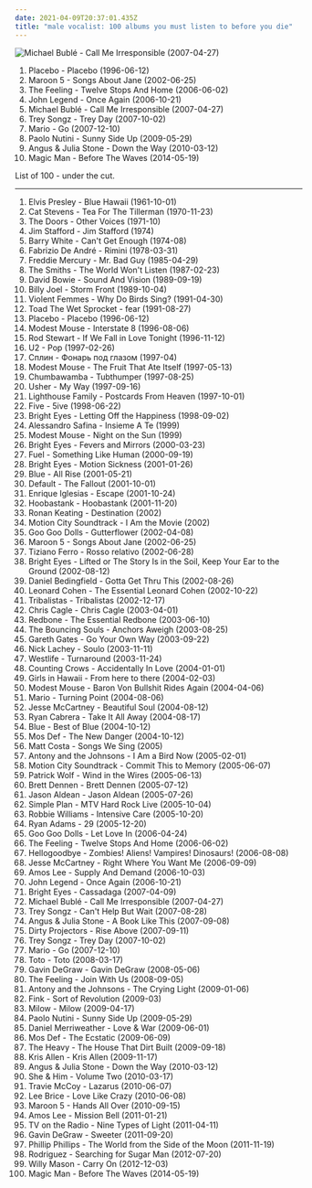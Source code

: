 ```yaml
---
date: 2021-04-09T20:37:01.435Z
title: "male vocalist: 100 albums you must listen to before you die"
---
```

![Michael Bublé - Call Me Irresponsible (2007-04-27)](http://coverartarchive.org/release/e7a8590c-db03-3c39-a509-bd91a1e104d7/4889361026-500.jpg "Michael Bublé - Call Me Irresponsible (2007-04-27)")
<ol class="albums">
<li data-cover="http://coverartarchive.org/release/dfd1efc5-a99d-4560-8141-4a26da18c209/8801167569-500.jpg" data-tags="alternative rock, alternative, rock" role="button">Placebo - Placebo (1996-06-12)</li>
<li data-cover="https://via.placeholder.com/450" data-tags="maroon 5, pop, rock, pop rock" role="button">Maroon 5 - Songs About Jane (2002-06-25)</li>
<li data-cover="https://img.discogs.com/ngP72QwaCQL3ltaXToJDNaOtB4Q=/fit-in/600x600/filters:strip_icc():format(jpeg):mode_rgb():quality(90)/discogs-images/R-772344-1244368217.jpeg.jpg" data-tags="british, soft rock, pop, indie, rock" role="button">The Feeling - Twelve Stops And Home (2006-06-02)</li>
<li data-cover="http://coverartarchive.org/release/2fa5e0f9-c83b-44cb-bd90-7899efc1417b/8994651148-500.jpg" data-tags="soul, john legend, rnb" role="button">John Legend - Once Again (2006-10-21)</li>
<li data-cover="http://coverartarchive.org/release/e7a8590c-db03-3c39-a509-bd91a1e104d7/4889361026-500.jpg" data-tags="jazz, swing" role="button">Michael Bublé - Call Me Irresponsible (2007-04-27)</li>
<li data-cover="http://coverartarchive.org/release/2fbe424a-cf39-4887-954b-9dc3b6665c95/9465629868-500.jpg" data-tags="rnb, trey" role="button">Trey Songz - Trey Day (2007-10-02)</li>
<li data-cover="http://coverartarchive.org/release/ee8ebad3-834c-4588-996d-088f08b9c12a/25180352483-500.jpg" data-tags="hip-hop, rnb" role="button">Mario - Go (2007-12-10)</li>
<li data-cover="http://coverartarchive.org/release/654432d6-6249-3989-9ee3-1572f9a0ff3e/3151547421-500.jpg" data-tags="scottish" role="button">Paolo Nutini - Sunny Side Up (2009-05-29)</li>
<li data-cover="https://img.discogs.com/LrhznqUrhrbnOX4LXZY3sr6kwJw=/fit-in/293x293/filters:strip_icc():format(jpeg):mode_rgb():quality(90)/discogs-images/R-2187241-1268704983.jpeg.jpg" data-tags="folk, australian, acoustic, indie" role="button">Angus & Julia Stone - Down the Way (2010-03-12)</li>
<li data-cover="http://coverartarchive.org/release/7ba215ca-677c-43bb-93bc-d68a308a19b3/10020073334-500.jpg" data-tags="indie, male vocalist" role="button">Magic Man - Before The Waves (2014-05-19)</li>
</ol>
List of 100 - under the cut.
<!-- more -->

_________________

<ol class="albums">
<li data-cover="http://coverartarchive.org/release/551061cb-f598-41e9-9ecb-380e7f5d405f/7983485219-500.jpg" data-tags="rock" role="button">
Elvis Presley - Blue Hawaii (1961-10-01)
</li>
<li data-cover="http://coverartarchive.org/release/3091801c-33ee-35fb-87f3-80bab24c50d1/4521356337-500.jpg" data-tags="folk, singer-songwriter, 70s" role="button">
Cat Stevens - Tea For The Tillerman (1970-11-23)
</li>
<li data-cover="http://coverartarchive.org/release/c4a629c9-054a-469e-9265-da9971b9196b/5909922905-500.jpg" data-tags="70s, psychedelic, psychedelic rock" role="button">
The Doors - Other Voices (1971-10)
</li>
<li data-cover="http://coverartarchive.org/release/13da0fa4-f6a2-42f5-abd0-83ff59abadb6/11447577334-500.jpg" data-tags="classic rock, rock, 70s, guitar, folk rock, male vocalist, singer songwriter, bilititas, objectum-sexualis, pottery wordz, nichopoulooza, os group" role="button">
Jim Stafford - Jim Stafford (1974)
</li>
<li data-cover="http://coverartarchive.org/release/84a41e38-2502-4bf6-97b6-c92899ed2bda/6322723604-500.jpg" data-tags="70s, soulgdchill" role="button">
Barry White - Can't Get Enough (1974-08)
</li>
<li data-cover="https://via.placeholder.com/450" data-tags="70s, folk, male vocalist, male vocalists, folk italiana, italiana, cantautore, italian folk, folk italiano, voci maschili, maschi, maschio, italie, occhi a cuoricino, voce maschile, syon" role="button">
Fabrizio De André - Rimini (1978-03-31)
</li>
<li data-cover="http://coverartarchive.org/release/a064afa1-6329-4b25-8e8a-e7067d031b9c/12864000227-500.jpg" data-tags="queen, freddie mercury" role="button">
Freddie Mercury - Mr. Bad Guy (1985-04-29)
</li>
<li data-cover="http://coverartarchive.org/release/9feb63e8-ffc5-47cc-b0f4-dace3d9e75d4/920100536-500.jpg" data-tags="80s" role="button">
The Smiths - The World Won't Listen (1987-02-23)
</li>
<li data-cover="http://coverartarchive.org/release/a6aef477-83a9-42a1-81da-36ddd6d9eb8e/21763670163-500.jpg" data-tags="rock, glam rock" role="button">
David Bowie - Sound And Vision (1989-09-19)
</li>
<li data-cover="http://coverartarchive.org/release/bae9025d-f140-30fd-870c-d09e93247edd/1818577446-500.jpg" data-tags="rock" role="button">
Billy Joel - Storm Front (1989-10-04)
</li>
<li data-cover="http://coverartarchive.org/release/0dbcc4bd-624e-353a-a882-cc66a0d393ed/21927527006-500.jpg" data-tags="alternative, 90s, male vocalist, folk punk" role="button">
Violent Femmes - Why Do Birds Sing? (1991-04-30)
</li>
<li data-cover="http://coverartarchive.org/release/3e2ed461-01f5-4692-bb7d-697b4f779775/15467186123-500.jpg" data-tags="alternative, 90s" role="button">
Toad The Wet Sprocket - fear (1991-08-27)
</li>
<li data-cover="http://coverartarchive.org/release/dfd1efc5-a99d-4560-8141-4a26da18c209/8801167569-500.jpg" data-tags="alternative rock, alternative, rock" role="button">
Placebo - Placebo (1996-06-12)
</li>
<li data-cover="http://coverartarchive.org/release/5f52d3ff-74dd-460d-a627-4d54f0f7eff6/1611443813-500.jpg" data-tags="indie, rock, alternative, indie rock, 90s" role="button">
Modest Mouse - Interstate 8 (1996-08-06)
</li>
<li data-cover="http://coverartarchive.org/release/2a328cda-d19e-4bb8-84b1-9181b16780c8/5813185714-500.jpg" data-tags="rock, rock pop, rod stewart" role="button">
Rod Stewart - If We Fall in Love Tonight (1996-11-12)
</li>
<li data-cover="http://coverartarchive.org/release/a03e7e4b-45ab-390e-9439-4253efa57967/6316878222-500.jpg" data-tags="rock, 90s" role="button">
U2 - Pop (1997-02-26)
</li>
<li data-cover="http://coverartarchive.org/release/1aaa0434-20d7-3d2b-8bf7-111fea7805ca/11674927194-500.jpg" data-tags="russian rock" role="button">
Сплин - Фонарь под глазом (1997-04)
</li>
<li data-cover="http://coverartarchive.org/release/6aca9251-e534-3c3c-b146-35996ff4abdd/1224066898-500.jpg" data-tags="indie, indie rock" role="button">
Modest Mouse - The Fruit That Ate Itself (1997-05-13)
</li>
<li data-cover="http://coverartarchive.org/release/e2da61ad-6406-349f-b096-e354858c0d00/23161775745-500.jpg" data-tags="pop, alternative, rock" role="button">
Chumbawamba - Tubthumper (1997-08-25)
</li>
<li data-cover="http://coverartarchive.org/release/77a57b42-30b3-3041-9131-bca62a66e810/1908272625-500.jpg" data-tags="rnb" role="button">
Usher - My Way (1997-09-16)
</li>
<li data-cover="https://img.discogs.com/fsO1glgMLpCyRJmLWdYvOlo7CdI=/fit-in/469x475/filters:strip_icc():format(jpeg):mode_rgb():quality(90)/discogs-images/R-642531-1341895905-5211.jpeg.jpg" data-tags="pop, 90s" role="button">
Lighthouse Family - Postcards From Heaven (1997-10-01)
</li>
<li data-cover="https://img.discogs.com/Mo2vthe0D3xgMRGTMeGU9kemfIQ=/fit-in/600x586/filters:strip_icc():format(jpeg):mode_rgb():quality(90)/discogs-images/R-12771421-1541871515-8735.jpeg.jpg" data-tags="pop, british, rap, power pop, dance, 90s, male vocalist, bubblegum, boy band, uk number one, 5ive 5ive" role="button">
Five - 5ive (1998-06-22)
</li>
<li data-cover="https://via.placeholder.com/450" data-tags="indie, emo" role="button">
Bright Eyes - Letting Off the Happiness (1998-09-02)
</li>
<li data-cover="https://img.discogs.com/RynBRohgW0PjV4dondRi7NZlEIQ=/fit-in/600x600/filters:strip_icc():format(jpeg):mode_rgb():quality(90)/discogs-images/R-1196808-1208707911.jpeg.jpg" data-tags="contemporary classical, italian, male vocalist" role="button">
Alessandro Safina - Insieme A Te (1999)
</li>
<li data-cover="http://coverartarchive.org/release/d98d60d4-51a6-4647-a92f-195af796599e/24147288966-500.jpg" data-tags="rock, alternative" role="button">
Modest Mouse - Night on the Sun (1999)
</li>
<li data-cover="http://coverartarchive.org/release/64c2b3d0-f2ff-4e2f-9dad-4c926bb00a10/26393498490-500.jpg" data-tags="indie, folk" role="button">
Bright Eyes - Fevers and Mirrors (2000-03-23)
</li>
<li data-cover="http://coverartarchive.org/release/b49048c3-e4d2-412b-bd9e-722fdee388b9/5678714096-500.jpg" data-tags="rock" role="button">
Fuel - Something Like Human (2000-09-19)
</li>
<li data-cover="http://coverartarchive.org/release/4443cc48-a9e7-47d6-b355-48fc85d8118a/21913904132-500.jpg" data-tags="live, singer-songwriter" role="button">
Bright Eyes - Motion Sickness (2001-01-26)
</li>
<li data-cover="http://coverartarchive.org/release/6254c395-d0fe-4529-8a96-ccd584bb46f6/25468792530-500.jpg" data-tags="pop, blue" role="button">
Blue - All Rise (2001-05-21)
</li>
<li data-cover="https://img.discogs.com/eZiWyLJS1IbceZYpIBcNMbGV0Rk=/fit-in/512x503/filters:strip_icc():format(jpeg):mode_rgb():quality(90)/discogs-images/R-2955949-1309284671.jpeg.jpg" data-tags="rock" role="button">
Default - The Fallout (2001-10-01)
</li>
<li data-cover="http://coverartarchive.org/release/ccc63332-20d9-45e5-8696-4a43a878573c/5678864747-500.jpg" data-tags="pop" role="button">
Enrique Iglesias - Escape (2001-10-24)
</li>
<li data-cover="http://coverartarchive.org/release/b410dac5-6c06-4864-add3-5f317058f30f/24917496645-500.jpg" data-tags="rock, alternative rock" role="button">
Hoobastank - Hoobastank (2001-11-20)
</li>
<li data-cover="https://img.discogs.com/zpL7Vvj08Z9ClcnhZw2kviQLoeI=/fit-in/600x600/filters:strip_icc():format(jpeg):mode_rgb():quality(90)/discogs-images/R-7506712-1457488957-7981.jpeg.jpg" data-tags="pop, irish, male vocalist, complete crap, dim, driving pop, mobloguk, ronan keating  -  destination" role="button">
Ronan Keating - Destination (2002)
</li>
<li data-cover="https://img.discogs.com/tfulD_HMi8UtHRtBXTnttjY4O5U=/fit-in/600x595/filters:strip_icc():format(jpeg):mode_rgb():quality(90)/discogs-images/R-459751-1371414323-2301.jpeg.jpg" data-tags="pop punk" role="button">
Motion City Soundtrack - I Am the Movie (2002)
</li>
<li data-cover="http://coverartarchive.org/release/4f734750-4a00-35b4-a259-2c15093c83cc/10182730882-500.jpg" data-tags="rock, alternative rock, alternative" role="button">
Goo Goo Dolls - Gutterflower (2002-04-08)
</li>
<li data-cover="https://via.placeholder.com/450" data-tags="maroon 5, pop, rock, pop rock" role="button">
Maroon 5 - Songs About Jane (2002-06-25)
</li>
<li data-cover="https://img.discogs.com/sg8nKQdVkribFIiM_lHOpzFHJ8E=/fit-in/600x526/filters:strip_icc():format(jpeg):mode_rgb():quality(90)/discogs-images/R-3662708-1437943239-7963.jpeg.jpg" data-tags="tiziano ferro, italian, italian pop" role="button">
Tiziano Ferro - Rosso relativo (2002-06-28)
</li>
<li data-cover="http://coverartarchive.org/release/befc806a-fcc5-45b3-8162-4886c0d28627/4724053186-500.jpg" data-tags="indie" role="button">
Bright Eyes - Lifted or The Story Is in the Soil, Keep Your Ear to the Ground (2002-08-12)
</li>
<li data-cover="https://img.discogs.com/5tYqge882DXwZO9PQ6mY6DpeDZA=/fit-in/600x600/filters:strip_icc():format(jpeg):mode_rgb():quality(90)/discogs-images/R-21668-1233074864.jpeg.jpg" data-tags="pop" role="button">
Daniel Bedingfield - Gotta Get Thru This (2002-08-26)
</li>
<li data-cover="http://coverartarchive.org/release/e6050473-005e-43c4-a92b-2b5a19e3d85b/27487453451-500.jpg" data-tags="leonard cohen" role="button">
Leonard Cohen - The Essential Leonard Cohen (2002-10-22)
</li>
<li data-cover="https://img.discogs.com/abefN2OSMN2fFb1zLTUE7KoLhPA=/fit-in/300x300/filters:strip_icc():format(jpeg):mode_rgb():quality(90)/discogs-images/R-694089-1149766791.jpeg.jpg" data-tags="mpb, tribalistas, latin, brasile" role="button">
Tribalistas - Tribalistas (2002-12-17)
</li>
<li data-cover="http://coverartarchive.org/release/2bdb07db-395f-40f3-b6a1-fa65a4f3ecc8/21696347482-500.jpg" data-tags="modern country, contemporary country" role="button">
Chris Cagle - Chris Cagle (2003-04-01)
</li>
<li data-cover="https://img.discogs.com/diGbGZYc8Jx8H8Mn74hewU1L3Wk=/fit-in/600x603/filters:strip_icc():format(jpeg):mode_rgb():quality(90)/discogs-images/R-14061549-1567093969-7229.jpeg.jpg" data-tags="disco, classic rock, pop, rock, 70s, soft rock, guitar, folk rock, male vocalist, singer songwriter, bilititas, objectum-sexualis, nichopoulooza, come and get your love, redbone - the essential redbone, album redbone, come and get your" role="button">
Redbone - The Essential Redbone (2003-06-10)
</li>
<li data-cover="http://coverartarchive.org/release/e74f1592-5754-4f17-a32e-371f3b36f808/3374084977-500.jpg" data-tags="punk rock" role="button">
The Bouncing Souls - Anchors Aweigh (2003-08-25)
</li>
<li data-cover="http://coverartarchive.org/release/33df6219-0eb2-4b00-b687-09f4a7199e53/21620927297-500.jpg" data-tags="pop, male vocalist, go your own way, gareth gates" role="button">
Gareth Gates - Go Your Own Way (2003-09-22)
</li>
<li data-cover="https://img.discogs.com/O5LxXdNho2lXDt3ioVMXVKH9aD8=/fit-in/600x589/filters:strip_icc():format(jpeg):mode_rgb():quality(90)/discogs-images/R-2598767-1476194806-3076.jpeg.jpg" data-tags="female, pop, soul, american, male vocalist, 00s, beat, bubblegum, boy" role="button">
Nick Lachey - Soulo (2003-11-11)
</li>
<li data-cover="http://coverartarchive.org/release/524f982f-8870-4893-b4bc-878ff99577c7/11516428847-500.jpg" data-tags="pop, boy band, male vocalist, turnaround" role="button">
Westlife - Turnaround (2003-11-24)
</li>
<li data-cover="http://coverartarchive.org/release/490c329a-7ce9-4eb0-9b00-52175419d031/14684164202-500.jpg" data-tags="soundtrack, shrek" role="button">
Counting Crows - Accidentally In Love (2004-01-01)
</li>
<li data-cover="http://coverartarchive.org/release/d2088365-7cb1-4efe-bdd9-92aed9689c8d/5849848257-500.jpg" data-tags="indie pop, belgian, plotters albums" role="button">
Girls in Hawaii - From here to there (2004-02-03)
</li>
<li data-cover="http://coverartarchive.org/release/d1da7b66-a0ba-4f38-810b-079948379a51/13638314071-500.jpg" data-tags="live" role="button">
Modest Mouse - Baron Von Bullshit Rides Again (2004-04-06)
</li>
<li data-cover="https://via.placeholder.com/450" data-tags="rnb" role="button">
Mario - Turning Point (2004-08-06)
</li>
<li data-cover="https://img.discogs.com/gmSU-H2dlnvVDDgIqwlCvGqEFbI=/fit-in/225x225/filters:strip_icc():format(jpeg):mode_rgb():quality(90)/discogs-images/R-3175770-1372485946-6771.jpeg.jpg" data-tags="pop, beautiful soul" role="button">
Jesse McCartney - Beautiful Soul (2004-08-12)
</li>
<li data-cover="https://img.discogs.com/NIY9TBUlMY9tSMb3_RCah2bgdYU=/fit-in/600x600/filters:strip_icc():format(jpeg):mode_rgb():quality(90)/discogs-images/R-4482921-1366142975-2236.jpeg.jpg" data-tags="00s" role="button">
Ryan Cabrera - Take It All Away (2004-08-17)
</li>
<li data-cover="http://coverartarchive.org/release/02836c6d-9de4-4183-91ac-cb12ef36aeba/21476872343-500.jpg" data-tags="british, pop, blue" role="button">
Blue - Best of Blue (2004-10-12)
</li>
<li data-cover="http://coverartarchive.org/release/56c76359-e7d8-465c-8e84-fdcce75dbb80/2977936650-500.jpg" data-tags="hip-hop, hip hop" role="button">
Mos Def - The New Danger (2004-10-12)
</li>
<li data-cover="https://via.placeholder.com/450" data-tags="singer-songwriter, acoustic" role="button">
Matt Costa - Songs We Sing (2005)
</li>
<li data-cover="http://coverartarchive.org/release/27877053-2d88-48a1-8f3f-cab6e8c35cbd/8815137840-500.jpg" data-tags="singer-songwriter, 00s" role="button">
Antony and the Johnsons - I Am a Bird Now (2005-02-01)
</li>
<li data-cover="http://coverartarchive.org/release/b385a012-e088-426d-980b-acdf114ef775/10187762153-500.jpg" data-tags="pop punk" role="button">
Motion City Soundtrack - Commit This to Memory (2005-06-07)
</li>
<li data-cover="https://via.placeholder.com/450" data-tags="indie, singer-songwriter, british" role="button">
Patrick Wolf - Wind in the Wires (2005-06-13)
</li>
<li data-cover="http://coverartarchive.org/release/cb2bd2f4-33c1-3659-b7ab-20f475ec6814/10281446683-500.jpg" data-tags="folk, singer-songwriter" role="button">
Brett Dennen - Brett Dennen (2005-07-12)
</li>
<li data-cover="http://coverartarchive.org/release/4dec3817-f24f-4679-affd-9151761f59c2/6895436559-500.jpg" data-tags="country" role="button">
Jason Aldean - Jason Aldean (2005-07-26)
</li>
<li data-cover="http://coverartarchive.org/release/dcfbad33-5669-3801-8e7b-b2ad0e956a27/16076587767-500.jpg" data-tags="punk rock, pop punk, live" role="button">
Simple Plan - MTV Hard Rock Live (2005-10-04)
</li>
<li data-cover="http://coverartarchive.org/release/d304d0ae-4937-30a9-9ea7-656a8d92860b/1413448182-500.jpg" data-tags="pop, robbie williams" role="button">
Robbie Williams - Intensive Care (2005-10-20)
</li>
<li data-cover="http://coverartarchive.org/release/b22613bf-8082-4d1a-9946-f4a5e9a4a76f/3786305895-500.jpg" data-tags="rock, alternative, singer-songwriter, americana, 00s" role="button">
Ryan Adams - 29 (2005-12-20)
</li>
<li data-cover="https://img.discogs.com/r_FBVFPof_yTZIlFN7aHXTpNi4A=/fit-in/600x600/filters:strip_icc():format(jpeg):mode_rgb():quality(90)/discogs-images/R-14246467-1570650643-7779.jpeg.jpg" data-tags="alternative, rock" role="button">
Goo Goo Dolls - Let Love In (2006-04-24)
</li>
<li data-cover="https://img.discogs.com/ngP72QwaCQL3ltaXToJDNaOtB4Q=/fit-in/600x600/filters:strip_icc():format(jpeg):mode_rgb():quality(90)/discogs-images/R-772344-1244368217.jpeg.jpg" data-tags="british, soft rock, pop, indie, rock" role="button">
The Feeling - Twelve Stops And Home (2006-06-02)
</li>
<li data-cover="http://coverartarchive.org/release/437b6335-ded3-4882-aa90-5a5c746b9b10/16310488534-500.jpg" data-tags="powerpop, alternative" role="button">
Hellogoodbye - Zombies! Aliens! Vampires! Dinosaurs! (2006-08-08)
</li>
<li data-cover="https://img.discogs.com/ufb38_kbj772fQ-hSCZ9BGG1S7Q=/fit-in/500x500/filters:strip_icc():format(jpeg):mode_rgb():quality(90)/discogs-images/R-3790033-1344603975-8232.jpeg.jpg" data-tags="pop rock, nam" role="button">
Jesse McCartney - Right Where You Want Me (2006-09-09)
</li>
<li data-cover="http://coverartarchive.org/release/d101cc11-75e6-440e-a4c7-a074e6aadc55/13691038880-500.jpg" data-tags="folk" role="button">
Amos Lee - Supply And Demand (2006-10-03)
</li>
<li data-cover="http://coverartarchive.org/release/2fa5e0f9-c83b-44cb-bd90-7899efc1417b/8994651148-500.jpg" data-tags="soul, john legend, rnb" role="button">
John Legend - Once Again (2006-10-21)
</li>
<li data-cover="http://coverartarchive.org/release/9082127b-c734-4e0c-852a-ba986d96aba9/26066685976-500.jpg" data-tags="indie" role="button">
Bright Eyes - Cassadaga (2007-04-09)
</li>
<li data-cover="http://coverartarchive.org/release/e7a8590c-db03-3c39-a509-bd91a1e104d7/4889361026-500.jpg" data-tags="jazz, swing" role="button">
Michael Bublé - Call Me Irresponsible (2007-04-27)
</li>
<li data-cover="https://via.placeholder.com/450" data-tags="rnb" role="button">
Trey Songz - Can't Help But Wait (2007-08-28)
</li>
<li data-cover="http://coverartarchive.org/release/43ff3450-f35f-40ad-986b-01703287dc6d/2638757408-500.jpg" data-tags="folk, acoustic, indie folk" role="button">
Angus & Julia Stone - A Book Like This (2007-09-08)
</li>
<li data-cover="http://coverartarchive.org/release/8ad4196c-38ce-4bfd-bb03-9aa76d59bfa9/15707752309-500.jpg" data-tags="rise above" role="button">
Dirty Projectors - Rise Above (2007-09-11)
</li>
<li data-cover="http://coverartarchive.org/release/2fbe424a-cf39-4887-954b-9dc3b6665c95/9465629868-500.jpg" data-tags="rnb, trey" role="button">
Trey Songz - Trey Day (2007-10-02)
</li>
<li data-cover="http://coverartarchive.org/release/ee8ebad3-834c-4588-996d-088f08b9c12a/25180352483-500.jpg" data-tags="hip-hop, rnb" role="button">
Mario - Go (2007-12-10)
</li>
<li data-cover="http://coverartarchive.org/release/45038c35-32de-4256-b41b-c2a20cac826f/13758380977-500.jpg" data-tags="rock" role="button">
Toto - Toto (2008-03-17)
</li>
<li data-cover="http://coverartarchive.org/release/e6454561-2af7-460b-9b8c-d482b7c8a49d/15751521122-500.jpg" data-tags="pop, pop rock, male vocalists" role="button">
Gavin DeGraw - Gavin DeGraw (2008-05-06)
</li>
<li data-cover="https://img.discogs.com/OUmJv0COymM1h5yzdU2bhX5korQ=/fit-in/450x450/filters:strip_icc():format(jpeg):mode_rgb():quality(90)/discogs-images/R-1263064-1204673409.jpeg.jpg" data-tags="pop" role="button">
The Feeling - Join With Us (2008-09-05)
</li>
<li data-cover="http://coverartarchive.org/release/0c48ecde-bde3-4a26-9d55-edfd21555f62/9823776819-500.jpg" data-tags="alternative, 00s" role="button">
Antony and the Johnsons - The Crying Light (2009-01-06)
</li>
<li data-cover="https://img.discogs.com/N8JTGR0ddazBmfq92Q1iPXzACzU=/fit-in/600x579/filters:strip_icc():format(jpeg):mode_rgb():quality(90)/discogs-images/R-1794321-1352053259-3312.jpeg.jpg" data-tags="indie, guitar" role="button">
Fink - Sort of Revolution (2009-03)
</li>
<li data-cover="https://img.discogs.com/P9srilrOhUwI7o8lX9udgQhEju4=/fit-in/550x548/filters:strip_icc():format(jpeg):mode_rgb():quality(90)/discogs-images/R-3671842-1339757834-7773.jpeg.jpg" data-tags="singer-songwriter, pop" role="button">
Milow - Milow (2009-04-17)
</li>
<li data-cover="http://coverartarchive.org/release/654432d6-6249-3989-9ee3-1572f9a0ff3e/3151547421-500.jpg" data-tags="scottish" role="button">
Paolo Nutini - Sunny Side Up (2009-05-29)
</li>
<li data-cover="https://img.discogs.com/OJ2fvEDJURvll-2zioxau1bFBFI=/fit-in/600x597/filters:strip_icc():format(jpeg):mode_rgb():quality(90)/discogs-images/R-1799375-1448805802-5595.jpeg.jpg" data-tags="pop" role="button">
Daniel Merriweather - Love & War (2009-06-01)
</li>
<li data-cover="http://coverartarchive.org/release/c131cfbf-5024-4a50-a27b-366f04d3fcd8/1674181130-500.jpg" data-tags="hip hop, hip-hop" role="button">
Mos Def - The Ecstatic (2009-06-09)
</li>
<li data-cover="http://coverartarchive.org/release/bc1cd2f1-f54d-41d6-9eee-d13bcacb10c3/3258071897-500.jpg" data-tags="soul, blues" role="button">
The Heavy - The House That Dirt Built (2009-09-18)
</li>
<li data-cover="https://img.discogs.com/nh3OZHgRgjaM1PHyNelh-x8gl4s=/fit-in/600x612/filters:strip_icc():format(jpeg):mode_rgb():quality(90)/discogs-images/R-2023069-1580651857-5952.jpeg.jpg" data-tags="pop, kris allen" role="button">
Kris Allen - Kris Allen (2009-11-17)
</li>
<li data-cover="https://img.discogs.com/LrhznqUrhrbnOX4LXZY3sr6kwJw=/fit-in/293x293/filters:strip_icc():format(jpeg):mode_rgb():quality(90)/discogs-images/R-2187241-1268704983.jpeg.jpg" data-tags="folk, australian, acoustic, indie" role="button">
Angus & Julia Stone - Down the Way (2010-03-12)
</li>
<li data-cover="http://coverartarchive.org/release/2c965efb-dd6e-430b-bd4e-be8a5733aaac/4804300300-500.jpg" data-tags="indie pop" role="button">
She & Him - Volume Two (2010-03-17)
</li>
<li data-cover="http://coverartarchive.org/release/03f665cb-5466-4a91-920d-4250a9534ad5/28094274353-500.jpg" data-tags="alternative rock" role="button">
Travie McCoy - Lazarus (2010-06-07)
</li>
<li data-cover="http://coverartarchive.org/release/0b041e25-e0e9-480d-8f65-b7ac56ecf3d4/14666618913-500.jpg" data-tags="country" role="button">
Lee Brice - Love Like Crazy (2010-06-08)
</li>
<li data-cover="https://img.discogs.com/4sJ6SVYCfJ7DnGKLNrUN3vvIINE=/fit-in/600x600/filters:strip_icc():format(jpeg):mode_rgb():quality(90)/discogs-images/R-2523213-1476638969-6988.jpeg.jpg" data-tags="pop, maroon 5" role="button">
Maroon 5 - Hands All Over (2010-09-15)
</li>
<li data-cover="https://img.discogs.com/NpW9silkKP07cjorrUrWH2NJPGE=/fit-in/500x500/filters:strip_icc():format(jpeg):mode_rgb():quality(90)/discogs-images/R-2661453-1295464538.jpeg.jpg" data-tags="singer-songwriter, amos lee" role="button">
Amos Lee - Mission Bell (2011-01-21)
</li>
<li data-cover="https://via.placeholder.com/450" data-tags="indie, indie rock, alternative" role="button">
TV on the Radio - Nine Types of Light (2011-04-11)
</li>
<li data-cover="http://coverartarchive.org/release/0b826444-d72d-42b3-b61d-ce116f57a7fe/6567572038-500.jpg" data-tags="pop, pop rock, 10s, alternative" role="button">
Gavin DeGraw - Sweeter (2011-09-20)
</li>
<li data-cover="http://coverartarchive.org/release/e76439c6-6402-4f51-b761-c921c98caf3b/21660235707-500.jpg" data-tags="pop" role="button">
Phillip Phillips - The World from the Side of the Moon (2011-11-19)
</li>
<li data-cover="https://img.discogs.com/3Liy7xlO0l2RTPGEp62dqQOoSz8=/fit-in/600x468/filters:strip_icc():format(jpeg):mode_rgb():quality(90)/discogs-images/R-1241431-1209829373.jpeg.jpg" data-tags="singer-songwriter, classic rock, rock" role="button">
Rodriguez - Searching for Sugar Man (2012-07-20)
</li>
<li data-cover="https://img.discogs.com/nRKU_Ho5jJvAi-SOxUeJoE52aZg=/fit-in/380x380/filters:strip_icc():format(jpeg):mode_rgb():quality(90)/discogs-images/R-4113031-1355665098-4478.jpeg.jpg" data-tags="singer-songwriter, male vocalist" role="button">
Willy Mason - Carry On (2012-12-03)
</li>
<li data-cover="http://coverartarchive.org/release/7ba215ca-677c-43bb-93bc-d68a308a19b3/10020073334-500.jpg" data-tags="indie, male vocalist" role="button">
Magic Man - Before The Waves (2014-05-19)
</li>
</ol>